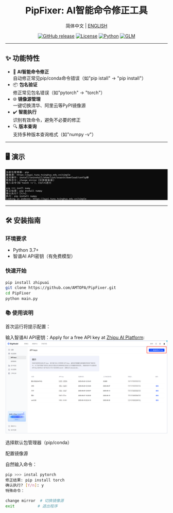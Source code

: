 <div align="center">
<h1>PipFixer: AI智能命令修正工具</h1>

简体中文 | [ENGLISH](README.md)

[![GitHub release](https://img.shields.io/github/release/AMTOPA/PipFixer.svg?style=for-the-badge)](https://github.com/AMTOPA/PipFixer/releases)
[![License](https://img.shields.io/badge/license-MIT-blue?style=for-the-badge)](https://opensource.org/licenses/MIT)
[![Python](https://img.shields.io/badge/Python-3.7+-blue?style=for-the-badge&logo=python)](https://www.python.org/)
[![GLM](https://img.shields.io/badge/GLM-4--Flash-orange?style=for-the-badge)](https://open.bigmodel.cn/)

</div>

---

## ✨ 功能特性

- 🚀 **AI智能命令修正**  
  自动修正常见pip/conda命令错误（如"pip istall" → "pip install"）
- 📦 **包名验证**  
  修正常见包名错误（如"pytorch" → "torch"）
- 🌐 **镜像源管理**  
  一键切换清华、阿里云等PyPI镜像源
- ✔️ **智能执行**  
  识别有效命令，避免不必要的修正
- 🔍 **版本查询**  
  支持多种版本查询格式（如"numpy -v"）

---

## 🖥️ 演示

<div align="center">

![命令修正演示](./demo/1.png)

</div>

---

## 🛠️ 安装指南

### 环境要求

- Python 3.7+
- 智谱AI API密钥（有免费模型）

### 快速开始

```bash
pip install zhipuai
git clone https://github.com/AMTOPA/PipFixer.git
cd PipFixer
python main.py
```

### 📚 使用说明

首次运行将提示配置：

输入智谱AI API密钥：Apply for a free API key at [Zhipu AI Platform](https://www.bigmodel.cn/usercenter/proj-mgmt/apikeys):
![API Application](demo/2.png)

选择默认包管理器（pip/conda）

配置镜像源

自然输入命令：

```bash
pip >>> instal pytorch
修正结果: pip install torch
确认执行? [Y/n]: y
特殊命令：
```

```bash
change mirror  # 切换镜像源
exit          # 退出程序
```
